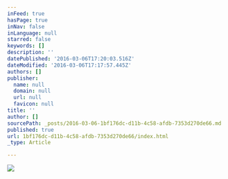 ```yaml
---
inFeed: true
hasPage: true
inNav: false
inLanguage: null
starred: false
keywords: []
description: ''
datePublished: '2016-03-06T17:20:03.516Z'
dateModified: '2016-03-06T17:17:57.445Z'
authors: []
publisher:
  name: null
  domain: null
  url: null
  favicon: null
title: ''
author: []
sourcePath: _posts/2016-03-06-1bf176dc-d11b-4c58-afdb-7353d270de66.md
published: true
url: 1bf176dc-d11b-4c58-afdb-7353d270de66/index.html
_type: Article

---
```

![](https://the-grid-user-content.s3-us-west-2.amazonaws.com/9b279fde-8c73-44bc-a29a-c0f76f8c925e.jpg)